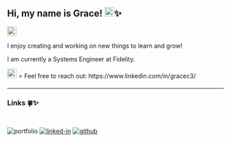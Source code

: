 ## Hi, my name is Grace! <img src="https://media.giphy.com/media/hvRJCLFzcasrR4ia7z/giphy.gif" width="22px" height="22px">✨
<img src="https://media.giphy.com/media/vaOhquJA6NEaOQnzr4/giphy.gif" width="22px" height="22px">

I enjoy creating and working on new things to learn and grow!

I am currently a Systems Engineer at Fidelity.

<img src="https://media.giphy.com/media/qXp82ZL3eZbbTUrLyy/giphy.gif" width="22px" height="22px">
⭐️ Feel free to reach out: https://www.linkedin.com/in/gracec3/

***
### Links 🍀✨
<br>

![portfolio](https://img.shields.io/badge/Portfolio-5A7D67?style=for-the-badge&logoColor=white)
[![linked-in](https://img.shields.io/badge/Linked_In-0077B5?style=for-the-badge&logo=LinkedIn&logoColor=white)](https://www.linkedin.com/in/gracec3/)
[![github](https://img.shields.io/badge/GitHub-000000?style=for-the-badge&logo=GitHub&logoColor=white)](https://github.com/gechoe)


<!--
**gechoe/gechoe** is a ✨ _special_ ✨ repository because its `README.md` (this file) appears on your GitHub profile.

Here are some ideas to get you started:

- 🔭 I’m currently working on ...
- 🌱 I’m currently learning ...
- 👯 I’m looking to collaborate on ...
- 🤔 I’m looking for help with ...
- 💬 Ask me about ...
- 📫 How to reach me: ...
- 😄 Pronouns: ...
- ⚡ Fun fact: ...
-->
